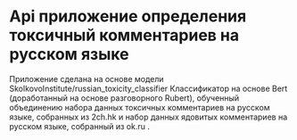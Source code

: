 # Api приложение определения токсичный комментариев на русском языке
Приложение сделана на основе модели SkolkovoInstitute/russian_toxicity_classifier Классификатор на основе Bert (доработанный на основе разговорного Rubert), обученный объединению набора данных токсичных комментариев на русском языке, собранных из 2ch.hk и набор данных ядовитых комментариев на русском языке, собранный из ok.ru .
